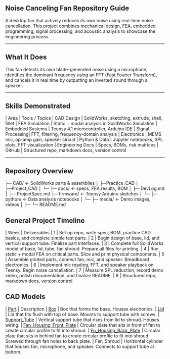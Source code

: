 ## Noise Canceling Fan Repository Guide

A desktop fan that actively reduces its own noise using real-time noise cancellation. This project combines mechanical design, FEA, embedded programming, signal processing, and acoustic analysis to showcase the engineering process.

---

## What It Does

This fan detects its own blade-generated noise using a microphone, identifies the dominant frequency using an FFT (Fast Fourier Transform), and cancels it in real time by outputting an inverted sound through a speaker.

---

## Skills Demonstrated

| Area             |   Tools / Topics 
| CAD Design       |   SolidWorks, sketching, extrude, shell, fillet 
| FEA Simulation   |   Static + modal analysis in SolidWorks Simulation 
| Embedded Systems |   Teensy 4.1 microcontroller, Arduino IDE 
| Signal Processing|   FFT, filtering, frequency-domain analysis 
| Electronics      |   MEMS mic, op-amp gain, speaker circuit 
| Python & Data    |   Jupyter notebooks, SPL plots, FFT visualization 
| Engineering Docs |   Specs, BOMs, risk matrices 
| GitHub           |   Structured repo, markdown docs, version control 

---

## Repository Overview

├─ CAD/             ← SolidWorks parts & assemblies
│   ├─Practice_CAD
│   ├─Project_CAD
│   └─ 
├─ docs/                ← specs, FEA results, BOM
│   ├─ DevLog.md
│   ├─ ProjectSpec.md
├─ firmware/            ← Teensy Arduino sketches
│   └─
├─ python/              ← Data analysis notebooks
│   └─ 
├─ media/               ← Demo images, videos
│   ├─ 
└─ README.md

## General Project Timeline 

| Week |   Deliverables 
| 1    |   Set up repo, write spec, BOM, practice CAD basics, and complete simple test parts. 
| 2    |   Begin design of base, lid, and vertical support tube. Finalize part interfaces.
| 3    |   Complete full SolidWorks model of base, lid, tube, fan shroud. Prepare all files for printing.
| 4    |   Run static + modal FEA on critical parts. Slice and print physical components.
| 5    |   Assemble printed parts, connect fan, mic, and speaker. Breadboard electronics.
| 6    |   Implement mic reading, FFT, and speaker playback on Teensy. Begin noise cancellation.
| 7    |   Measure SPL reduction, record demo video, polish documentation, and finalize README.
| 8    |   Structured repo, markdown docs, version control 


## CAD Models
| [Part](link)                                                      |   Description
| [Box](CAD/Project_CAD/box.SLDPRT)                                 |   Box that forms the base. Houses electronics. 
| [Lid](CAD/Project_CAD/lid.SLDPRT)                                 |   Lid that fits flush with top of base. Mounts to support tube with screws.
| [Support_Tube](CAD/Project_CAD/tube.SLDPRT)                       |   Vertical support tube that rises from lid to shroud. Houses wiring. 
| [Fan_Housing_Front_Plate](CAD/Project_CAD/Fan_Front_Plate.SLDPRT) |   Circular plate that sits in front of fan to create circular profile to fit into shroud. 
| [Fn_Housing_Back_Plate](CAD/Project_CAD/Fan_Back_Plate.SLDPRT)    |   Circular plate that sits in behind fan to create circular profile to fit into shroud. Screwed through fan holes to back plate.
| Fan_Shroud                                                        |   Horizontal cylinder that houses fan, microphone, and speaker. Connects to support tube at bottom.  
